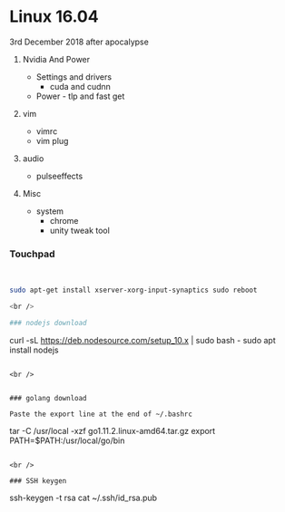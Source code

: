 # Linux 16.04

3rd December 2018
after apocalypse

1. Nvidia And Power
   * Settings and drivers
     * cuda and cudnn
   * Power - tlp and fast get

2. vim
   * vimrc
   * vim plug

3. audio
   * pulseeffects

4. Misc
   * system
     * chrome
     * unity tweak tool


### Touchpad

<br />

```bash
sudo apt-get install xserver-xorg-input-synaptics sudo reboot

<br />

### nodejs download

```
curl -sL https://deb.nodesource.com/setup_10.x | sudo bash -
sudo apt install nodejs
```

<br />


### golang download

Paste the export line at the end of ~/.bashrc

```
tar -C /usr/local -xzf go1.11.2.linux-amd64.tar.gz
export PATH=$PATH:/usr/local/go/bin
```

<br />

### SSH keygen

``` 
ssh-keygen -t rsa
cat ~/.ssh/id_rsa.pub
```

